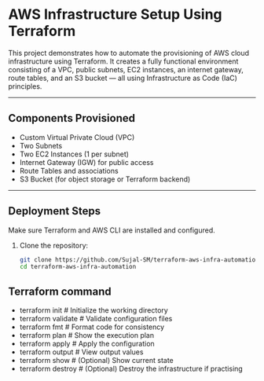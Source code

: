 # AWS Infrastructure Setup Using Terraform

This project demonstrates how to automate the provisioning of AWS cloud infrastructure using Terraform. It creates a fully functional environment consisting of a VPC, public subnets, EC2 instances, an internet gateway, route tables, and an S3 bucket — all using Infrastructure as Code (IaC) principles.

---

## Components Provisioned

- Custom Virtual Private Cloud (VPC) 
- Two Subnets 
- Two EC2 Instances (1 per subnet)  
- Internet Gateway (IGW) for public access  
- Route Tables and associations  
- S3 Bucket (for object storage or Terraform backend)  

---

## Deployment Steps

Make sure Terraform and AWS CLI are installed and configured.

1. Clone the repository:

   ```bash
   git clone https://github.com/Sujal-SM/terraform-aws-infra-automation.git
   cd terraform-aws-infra-automation


## Terraform command

- terraform init         # Initialize the working directory
- terraform validate     # Validate configuration files
- terraform fmt          # Format code for consistency
- terraform plan         # Show the execution plan
- terraform apply        # Apply the configuration
- terraform output       # View output values
- terraform show         # (Optional) Show current state
- terraform destroy      # (Optional) Destroy the infrastructure if practising 



